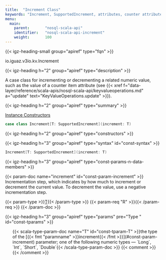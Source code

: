 ```yaml
---
title:  "Increment Class"
keywords: "Increment, SupportedIncrement, attributes, counter attributes, attribute increment, attribute decrement"
menu:
  main:
    parent:       "nosql-scala-api"
    identifier:   "nosql-scala-api-increment"
    weight:       100
---
```


<!-- ---------------------------------------- -->
{{< igz-heading-small group="apiref" type="fqn" >}}

<api>io.iguaz.v3io.kv.Increment</api>

<!-- //////////////////////////////////////// -->
{{< igz-heading h="2" group="apiref" type="description" >}}

A case class for incrementing or decrementing a related numeric value, such as the value of a counter item attribute (see <func>{{< xref f="data-layer/reference/scala-apis/nosql-scala-api/keyvalueoperations.md" a="update" text="KeyValueOperations.update" >}}</func>).

<!-- //////////////////////////////////////// -->
{{< igz-heading h="2" group="apiref" type="summary" >}}

[Instance Constructors](#constructors)

```scala
case class Increment[T: SupportedIncrement](increment: T)
```

<!-- //////////////////////////////////////// -->
{{< igz-heading h="2" group="apiref" type="constructors" >}}

<!-- ======================================== -->
{{< igz-heading h="3" group="apiref" type="syntax" id="const-syntax" >}}

```scala
Increment[T: SupportedIncrement](increment: T)
```

<!-- ======================================== -->
{{< igz-heading h="3" group="apiref" type="const-params-n-data-members" >}}

<dl>
  <!-- increment -->
  {{< param-doc name="increment" id="const-param-increment" >}}
  Incrementation step, which indicates by how much to increment or decrement the current value.
  To decrement the value, use a negative incrementation step.

  {{< param-type >}}<paramname>[T](#const-tparam-V)</paramname>{{< /param-type >}}
  {{< param-req "R" >}}{{< /param-req >}}
  {{< /param-doc >}}
</dl>

<!-- ======================================== -->
{{< igz-heading h="3" group="apiref" type="params" pre="Type " id="const-tparams" >}}

<ul>
  <!-- T -->
  {{< scala-type-param-doc name="T" id="const-tparam-T" >}}the type of the [{{< fmt "paramname" >}}increment{{< /fmt >}}](#const-param-increment) parameter; one of the following numeric types &mdash; `Long`, `Int`, `Short`, `Double`{{< /scala-type-param-doc >}}
    {{< comment >}}
    <!-- [ci-fmt-shortcode-in-shortcode-call-content-scala-type-param] -->
    {{< /comment >}}
</ul>

